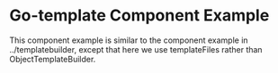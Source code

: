 # Go-template Component Example

This component example is similar to the component example in ../templatebuilder,
except that here we use templateFiles rather than ObjectTemplateBuilder.

